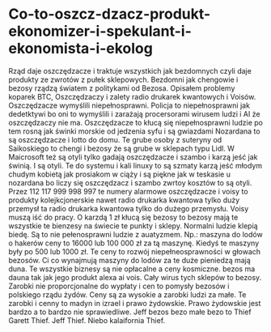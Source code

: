 # Co-to-oszcz-dzacz-produkt-ekonomizer-i-spekulant-i-ekonomista-i-ekolog
Rząd daje oszczędzacze i traktuje wszystkich jak bezdomnych czyli daje produkty ze zwrotów z pułek sklepowych. 
Bezdomni jak chengowie i bezosy rządzą światem z politykami od Bezosa. 
Opisałem problemy koparek BTC, Oszczędzaczy i zalety radio drukarek kwantowych i Voisów. 
Oszczędzacze wymyślili niepełnosprawni. 
Policja to niepełnosprawni jak dedetktywi bo oni to wymyślili i zarażają procersorami wirusem ludzi i AI że oszczędzaczy nie ma. 
Oszczędzacze to kłucą się niepełnosprawni ludzie po tem rosną jak świnki morskie od jedzenia syfu i są gwiazdami Nozardana to są oszczędzacze i lotto do domu. 
Te grube osoby z suteryny od Saikoskiego to chengi i bezosy że są grube w sklepach typu Lidl. W Maicrosoft też są otyli tylko gadają oszczędzacze i szambo i karzą jeść jak świnią. I są otyli. 
Te do systemu i kali linuxy to są szmaty karzą jeść młodym chudym kobietą jak prosiakom w ciąży i są piękne jak w teskasie u nozardana bo liczy się oszczędzacz i szambo zwrtoy kosztów to są otyli.   
Przez 112 117 999 998 997 te numery alarmowe oszczędzacze i voisy to produkty kolejkcjonerskie nawet radio drukarka kwantowa tylko duży przemysł ta radio drukarka kwantowa tylko do dużego przemysłu. Voisy muszą iść do pracy. 
O karzdą 1 zł kłucą się bezosy to bezosy mają te wszystkie te bienzesy na świecie te punkty i sklepy. Normalni ludzie klepią biedę. Są to nie pełenosprawni ludzie z auatyzmem. Np.: maszyna do lodów o hakerów ceny to 16000 lub 100 000 zł za tą maszynę. Kiedyś te maszyny były po 500 lub 1000 zł. Te ceny to rozwój niepełneosprawności w głowach bezosów. 
Ci co wynajmują maszyny do lodów za te duże pieniedzą mają duna. 
Te wszystkie biznesy są nie opłacalne a ceny kosmiczne. bezos ma dauna tak jak jego produkt alexa ai vois. Cały wirus tych sklepów to bezosy. 
Zarobki nie proporcjonalne do wypłaty i cen to pomysły bezosów i polskiego rządu żydów. Ceny są za wysokie a zarobki ludzi za małe. 
Te zarobki i cenny to madyn in izrael i prawo żydowskie. Prawo żydowskie jest bardzo a to bardzo nie sprawiedliwe. 
Jeff bezos bezo małe bezo to Thief Garett Thief. Jeff Thief. Niebo kalaifornia Thief.
